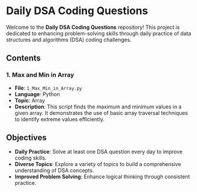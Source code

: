 # Daily DSA Coding Questions

Welcome to the **Daily DSA Coding Questions** repository! This project is dedicated to enhancing problem-solving skills through daily practice of data structures and algorithms (DSA) coding challenges.

## Contents

### 1. Max and Min in Array
- **File**: `1_Max_Min_in_Array.py`
- **Language**: Python
- **Topic**: Array
- **Description**: This script finds the maximum and minimum values in a given array. It demonstrates the use of basic array traversal techniques to identify extreme values efficiently.

## Objectives
- **Daily Practice**: Solve at least one DSA question every day to improve coding skills.
- **Diverse Topics**: Explore a variety of topics to build a comprehensive understanding of DSA concepts.
- **Improved Problem Solving**: Enhance logical thinking through consistent practice.
